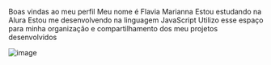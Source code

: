 Boas vindas ao meu perfil 
Meu nome é Flavia Marianna
Estou estudando na Alura
Estou me desenvolvendo na linguagem JavaScript
Utilizo esse espaço para minha organização e compartilhamento dos meu projetos desenvolvidos



![image](https://github.com/user-attachments/assets/4493aead-82b8-4f68-a69c-8db5e5285b8a)

